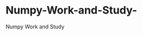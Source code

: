   # Numpy-Work-and-Study-
Numpy Work and Study 
                
                
              
                                  
                                    
                                                                               
                                                                                                               
                                 
                                                        
                                              
               
                             
                                        
                                                        
                                                                                                                                 
                              
                                                                                   
                                             
                                                           
                      
                       
